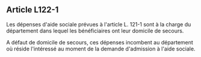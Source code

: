 ## Article L122-1

Les dépenses d'aide sociale prévues à l'article L. 121-1 sont à la charge du département dans lequel les
bénéficiaires ont leur domicile de secours.

A défaut de domicile de secours, ces dépenses incombent au département où réside l'intéressé au moment de
la demande d'admission à l'aide sociale.

